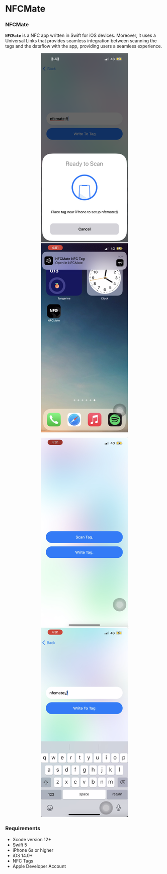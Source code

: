# NFCMate
### NFCMate
**```NFCMate```** is a NFC app written in Swift for iOS devices. Moreover, it uses a Universal Links that provides seamless integration between scanning the tags and the dataflow with the app, providing users a seamless experience.


<p align="center">
  <img src="art/scr1.png" height="600">
  <img src="art/scr2.png" height="600">
</p>

<p align="center">
  <img src="art/scr3.png" height="600">
  <img src="art/scr4.png" height="600">
</p>

### Requirements
- Xcode version 12+
- Swift 5
- iPhone 6s or higher
- iOS 14.0+
- NFC Tags
- Apple Developer Account
